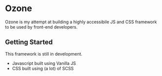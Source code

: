 # Ozone

Ozone is my attempt at building a highly accessibile JS and CSS framework to be used by front-end developers.

## Getting Started

This framework is still in development.

- Javascript built using Vanilla JS
- CSS built using (a lot) of SCSS
